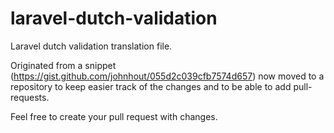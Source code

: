 # laravel-dutch-validation
Laravel dutch validation translation file.

Originated from a snippet (https://gist.github.com/johnhout/055d2c039cfb7574d657) now moved to a repository to keep easier track of the 
changes and to be able to add pull-requests.

Feel free to create your pull request with changes.
